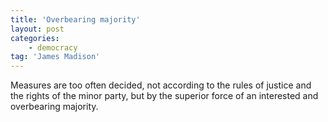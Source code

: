```yaml
---
title: 'Overbearing majority'
layout: post
categories:
    - democracy
tag: 'James Madison'
---
```


Measures are too often decided, not according to the rules of justice and the rights of the minor party, but by the superior force of an interested and overbearing majority.
